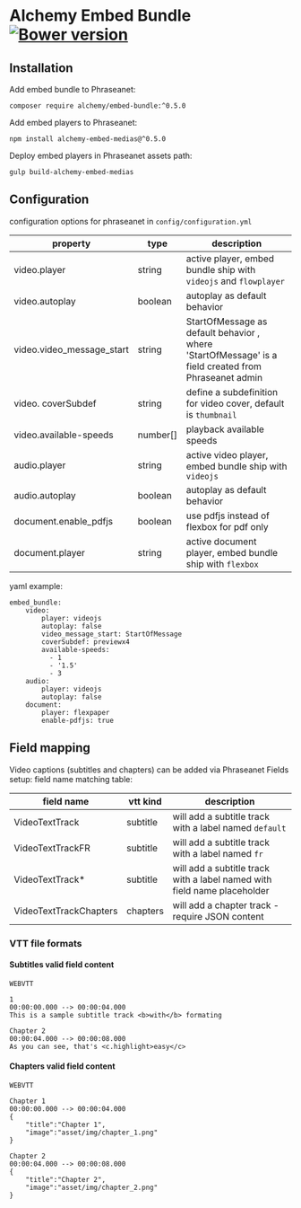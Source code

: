 Alchemy Embed Bundle [![Bower version](https://badge.fury.io/bo/alchemy-embed-medias.svg)](https://badge.fury.io/bo/alchemy-embed-medias)
=============


Installation
------------
Add embed bundle to Phraseanet:

`composer require alchemy/embed-bundle:^0.5.0`

Add embed players to Phraseanet:

`npm install alchemy-embed-medias@^0.5.0`

Deploy embed players in Phraseanet assets path:

`gulp build-alchemy-embed-medias`


Configuration
-----------------

configuration options for phraseanet in `config/configuration.yml`


| property | type | description
-----------|------|-------
video.player | string | active player, embed bundle ship with `videojs` and `flowplayer`
video.autoplay | boolean | autoplay as default behavior
video.video_message_start | string | StartOfMessage as default behavior , where 'StartOfMessage' is a field created from Phraseanet admin   
video. coverSubdef | string | define a subdefinition for video cover, default is ```thumbnail```
video.available-speeds | number[] | playback available speeds
audio.player | string | active video player, embed bundle ship with `videojs`
audio.autoplay | boolean | autoplay as default behavior
document.enable_pdfjs | boolean | use pdfjs instead of flexbox for pdf only
document.player | string | active document player, embed bundle ship with `flexbox`

yaml example:

```
embed_bundle:
    video:
        player: videojs
        autoplay: false
        video_message_start: StartOfMessage
        coverSubdef: previewx4
        available-speeds:
          - 1
          - '1.5'
          - 3
    audio:
        player: videojs
        autoplay: false
    document:
        player: flexpaper
        enable-pdfjs: true
```

Field mapping
-----------------

Video captions (subtitles and chapters) can be added via Phraseanet Fields setup:
field name matching table:

| field name | vtt kind | description
-------------|----------|-------
VideoTextTrack | subtitle | will add a subtitle track with a label named `default`
VideoTextTrackFR | subtitle | will add a subtitle track with a label named `fr`
VideoTextTrack*| subtitle | will add a subtitle track with a label named with field name placeholder
VideoTextTrackChapters | chapters | will add a chapter track - require JSON content


### VTT file formats
#### Subtitles valid field content
```
WEBVTT

1
00:00:00.000 --> 00:00:04.000
This is a sample subtitle track <b>with</b> formating

Chapter 2
00:00:04.000 --> 00:00:08.000
As you can see, that's <c.highlight>easy</c>

```

#### Chapters valid field content

```
WEBVTT

Chapter 1
00:00:00.000 --> 00:00:04.000
{
    "title":"Chapter 1",
    "image":"asset/img/chapter_1.png"
}

Chapter 2
00:00:04.000 --> 00:00:08.000
{
    "title":"Chapter 2",
    "image":"asset/img/chapter_2.png"
}

```

